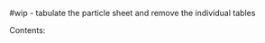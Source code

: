 #wip - tabulate the particle sheet and remove the individual tables

Contents:
```folder-index-content
```